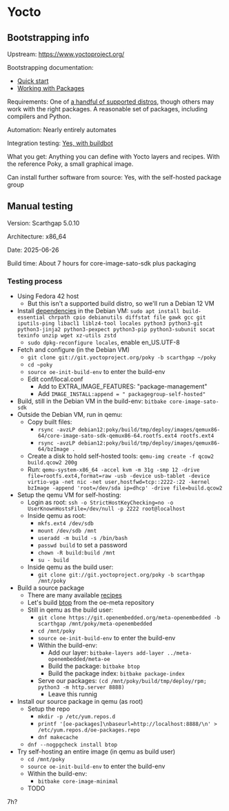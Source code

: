 # Yocto

## Bootstrapping info

Upstream: https://www.yoctoproject.org/

Bootstrapping documentation: 

* [Quick start](https://docs.yoctoproject.org/5.0.10/brief-yoctoprojectqs/index.html)
* [Working with Packages](https://docs.yoctoproject.org/dev-manual/packages.html#using-runtime-package-management)

Requirements: One of [a handful of supported distros](https://docs.yoctoproject.org/5.0.10/ref-manual/system-requirements.html#supported-linux-distributions), though others may work with the right packages. A reasonable set of packages, including compilers and Python.

Automation: Nearly entirely automates

Integration testing: [Yes, with buildbot](https://autobuilder.yoctoproject.org/)

What you get: Anything you can define with Yocto layers and recipes. With the reference Poky, a small graphical image.

Can install further software from source: Yes, with the self-hosted package group

## Manual testing

Version: Scarthgap 5.0.10

Architecture: x86_64

Date: 2025-06-26

Build time: About 7 hours for core-image-sato-sdk plus packaging

### Testing process

* Using Fedora 42 host
  * But this isn't a supported build distro, so we'll run a Debian 12 VM
* Install [dependencies](https://docs.yoctoproject.org/5.0.10/ref-manual/system-requirements.html#ubuntu-and-debian) in the Debian VM: `sudo apt install build-essential chrpath cpio debianutils diffstat file gawk gcc git iputils-ping libacl1 liblz4-tool locales python3 python3-git python3-jinja2 python3-pexpect python3-pip python3-subunit socat texinfo unzip wget xz-utils zstd`
  * `sudo dpkg-reconfigure locales`, enable en_US.UTF-8
* Fetch and configure (in the Debian VM)
  * `git clone git://git.yoctoproject.org/poky -b scarthgap ~/poky`
  * `cd ~poky`
  * `source oe-init-build-env` to enter the build-env
  * Edit conf/local.conf
    * Add to EXTRA_IMAGE_FEATURES: "package-management"
    * Add `IMAGE_INSTALL:append = " packagegroup-self-hosted"`
* Build, still in the Debian VM in the build-env: `bitbake core-image-sato-sdk`
* Outside the Debian VM, run in qemu:
  * Copy built files:
    * `rsync -avzLP debian12:poky/build/tmp/deploy/images/qemux86-64/core-image-sato-sdk-qemux86-64.rootfs.ext4 rootfs.ext4`
    * `rsync -avzLP debian12:poky/build/tmp/deploy/images/qemux86-64/bzImage .`
  * Create a disk to hold self-hosted tools: `qemu-img create -f qcow2 build.qcow2 200g`
  * Run: `qemu-system-x86_64 -accel kvm -m 31g -smp 12 -drive file=rootfs.ext4,format=raw -usb -device usb-tablet -device virtio-vga -net nic -net user,hostfwd=tcp::2222-:22 -kernel bzImage -append 'root=/dev/sda ip=dhcp' -drive file=build.qcow2`
* Setup the qemu VM for self-hosting:
  * Login as root: `ssh -o StrictHostKeyChecking=no -o UserKnownHostsFile=/dev/null -p 2222 root@localhost`
  * Inside qemu as root:
    * `mkfs.ext4 /dev/sdb`
    * `mount /dev/sdb /mnt`
    * `useradd -m build -s /bin/bash`
    * `passwd build` to set a password
    * `chown -R build:build /mnt`
    * `su - build`
  * Inside qemu as the build user:
    * `git clone git://git.yoctoproject.org/poky -b scarthgap /mnt/poky`
* Build a source package
  * There are many available [recipes](https://layers.openembedded.org/layerindex/branch/scarthgap/recipes/)
  * Let's build [btop](https://layers.openembedded.org/layerindex/recipe/399250/) from the oe-meta repository
  * Still in qemu as the build user:
    * `git clone https://git.openembedded.org/meta-openembedded -b scarthgap /mnt/poky/meta-openembedded`
    * `cd /mnt/poky`
    * `source oe-init-build-env` to enter the build-env
    * Within the build-env:
      * Add our layer: `bitbake-layers add-layer ../meta-openembedded/meta-oe`
      * Build the package: `bitbake btop`
      * Build the package index: `bitbake package-index`
    * Serve our packages: `(cd /mnt/poky/build/tmp/deploy/rpm; python3 -m http.server 8888)`
      * Leave this runnig
* Install our source package in qemu (as root)
  * Setup the repo
    * `mkdir -p /etc/yum.repos.d`
    * `printf '[oe-packages]\nbaseurl=http://localhost:8888/\n' > /etc/yum.repos.d/oe-packages.repo`
    * `dnf makecache`
  * `dnf --nogpgcheck install btop`
* Try self-hosting an entire image (in qemu as build user)
  * `cd /mnt/poky`
  * `source oe-init-build-env` to enter the build-env
  * Within the build-env:
    * `bitbake core-image-minimal`
  * TODO

7h?
